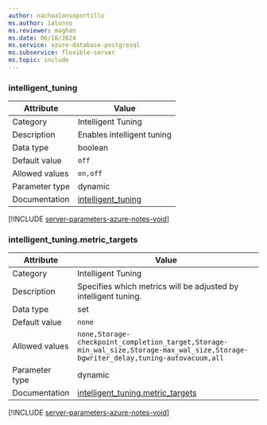 ```yaml
---
author: nachoalonsoportillo
ms.author: ialonso
ms.reviewer: maghan
ms.date: 06/18/2024
ms.service: azure-database-postgresql
ms.subservice: flexible-server
ms.topic: include
---
```

### intelligent_tuning

| Attribute      | Value                                                      |
|----------------|------------------------------------------------------------|
| Category       | Intelligent Tuning |
| Description    | Enables intelligent tuning                                      |
| Data type      | boolean   |
| Default value  | `off`         |
| Allowed values | `on,off`                                                                                                                           |
| Parameter type | dynamic        |
| Documentation  | [intelligent_tuning](https://go.microsoft.com/fwlink/?linkid=2274150)                |


[!INCLUDE [server-parameters-azure-notes-void](./server-parameters-azure-notes-void.md)]



### intelligent_tuning.metric_targets

| Attribute      | Value                                                      |
|----------------|------------------------------------------------------------|
| Category       | Intelligent Tuning |
| Description    | Specifies which metrics will be adjusted by intelligent tuning. |
| Data type      | set       |
| Default value  | `none`        |
| Allowed values | `none,Storage-checkpoint_completion_target,Storage-min_wal_size,Storage-max_wal_size,Storage-bgwriter_delay,tuning-autovacuum,all` |
| Parameter type | dynamic        |
| Documentation  | [intelligent_tuning.metric_targets](https://go.microsoft.com/fwlink/?linkid=2274150) |


[!INCLUDE [server-parameters-azure-notes-void](./server-parameters-azure-notes-void.md)]



